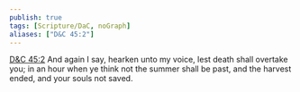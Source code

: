 ```yaml
---
publish: true
tags: [Scripture/DaC, noGraph]
aliases: ["D&C 45:2"]
---
```

[D&C 45:2](https://churchofjesuschrist.org/study/scriptures/dc-testament/dc/45?lang=eng&id=p2#p2) And again I say, hearken unto my voice, lest death shall overtake you; in an hour when ye think not the summer shall be past, and the harvest ended, and your souls not saved.
